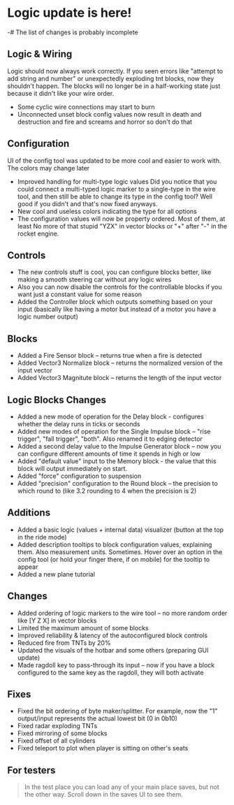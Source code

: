 # Logic update is here!
-# The list of changes is probably incomplete

## Logic & Wiring
Logic should now always work correctly.
If you seen errors like "attempt to add string and number" or unexpectedly exploding tnt blocks, now they shouldn't happen.
The blocks will no longer be in a half-working state just because it didn't like your wire order.
- Some cyclic wire connections may start to burn
- Unconnected unset block config values now result in death and destruction and fire and screams and horror so don't do that

## Configuration
UI of the config tool was updated to be more cool and easier to work with. The colors may change later
- Improved handling for multi-type logic values
Did you notice that you could connect a multi-typed logic marker to a single-type in the wire tool, and then still be able to change its type in the config tool? Well good if you didn't and that's now fixed anyways.
- New cool and useless colors indicating the type for all options
- The configuration values will now be property ordered. Most of them, at least
No more of that stupid "YZX" in vector blocks or "+" after "-" in the rocket engine.

## Controls
- The new controls stuff is cool, you can configure blocks better, like making a smooth steering car without any logic wires
- Also you can now disable the controls for the controllable blocks if you want just a constant value for some reason
- Added the Controller block which outputs something based on your input (basically like having a motor but instead of a motor you have a logic number output)

## Blocks
- Added a Fire Sensor block – returns true when a fire is detected
- Added Vector3 Normalize block – returns the normalized version of the input vector
- Added Vector3 Magnitute block – returns the length of the input vector

## Logic Blocks Changes
- Added a new mode of operation for the Delay block - configures whether the delay runs in ticks or seconds
- Added new modes of operation for the Single Impulse block – "rise trigger", "fall trigger", "both". Also renamed it to edging detector
- Added a second delay value to the Impulse Generator block – now you can configure different amounts of time it spends in high or low
- Added "default value" input to the Memory block - the value that this block will output immediately on start.
- Added "force" configuration to suspension
- Added "precision" configuration to the Round block – the precision to which round to (like 3.2 rounding to 4 when the precision is 2)

## Additions
- Added a basic logic (values + internal data) visualizer (button at the top in the ride mode)
- Added description tooltips to block configuration values, explaining them. Also measurement units. Sometimes. Hover over an option in the config tool (or hold your finger there, if on mobile) for the tooltip to appear
- Added a new plane tutorial

## Changes
- Added ordering of logic markers to the wire tool – no more random order like [Y Z X] in vector blocks
- Limited the maximum amount of some blocks
- Improved reliability & latency of the autoconfigured block controls
- Reduced fire from TNTs by 20%
- Updated the visuals of the hotbar and some others (preparing GUI update)
- Made ragdoll key to pass-through its input – now if you have a block configured to the same key as the ragdoll, they will both activate

## Fixes
- Fixed the bit ordering of byte maker/splitter. For example, now the "1" output/input represents the actual lowest bit (0 in 0b10)
- Fixed radar exploding TNTs
- Fixed mirroring of some blocks
- Fixed offset of all cylinders
- Fixed teleport to plot when player is sitting on other's seats

## For testers
> In the test place you can load any of your main place saves, but not the other way. Scroll down in the saves UI to see them.
